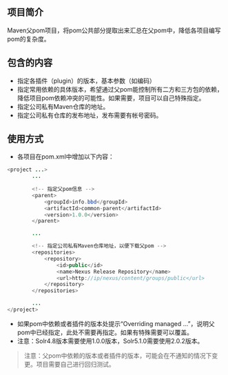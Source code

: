 项目简介
-----
Maven父pom项目，将pom公共部分提取出来汇总在父pom中，降低各项目编写pom的复杂度。

包含的内容
-----
* 指定各插件（plugin）的版本，基本参数（如编码）
* 指定常用依赖的具体版本，希望通过父pom能控制所有二方和三方包的依赖，降低项目pom依赖冲突的可能性。如果需要，项目可以自己特殊指定。
* 指定公司私有Maven仓库的地址。
* 指定公司私有仓库的发布地址，发布需要有帐号密码。

使用方式
-----
* 各项目在pom.xml中增加以下内容：

```java
<project ...>
        ...
        
        <!-- 指定父pom信息 -->
        <parent>
            <groupId>info.bbd</groupId>
            <artifactId>common-parent</artifactId>
            <version>1.0.0</version>
        </parent>

        ...

        <!-- 指定公司私有Maven仓库地址，以便下载父pom -->
        <repositories>
	        <repository>
		        <id>public</id>
		        <name>Nexus Release Repository</name>
		        <url>http://ip/nexus/content/groups/public</url>
	        </repository>
        </repositories>

        ...
</project>
```

* 如果pom中依赖或者插件的版本处提示“Overriding managed ...”，说明父pom中已经指定，此处不需要再指定。如果有特殊需要可以覆盖。
* 注意：Solr4.8版本需要使用1.0.0版本，Solr5.1.0需要使用2.0.2版本。

> 注意：父pom中依赖的版本或者插件的版本，可能会在不通知的情况下变更。项目需要自己进行回归测试。
